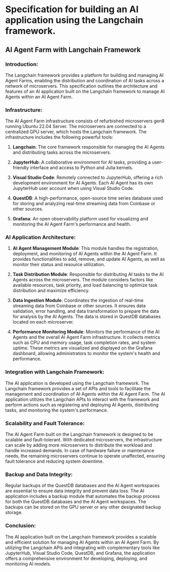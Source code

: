 # Specification for building an AI application using the Langchain framework.

## AI Agent Farm with Langchain Framework

### Introduction:
The Langchain framework provides a platform for building and managing AI Agent Farms, enabling the distribution and coordination of AI tasks across a network of microservers. This specification outlines the architecture and features of an AI application built on the Langchain framework to manage AI Agents within an AI Agent Farm.

### Infrastructure:

The AI Agent Farm infrastructure consists of refurbished microservers gen8 running Ubuntu 22.04 Server. The microservers are connected to a centralized GPU server, which hosts the Langchain framework. The infrastructure includes the following powerful tools:

1. **Langchain**: The core framework responsible for managing the AI Agents and distributing tasks across the microservers.

2. **JupyterHub**: A collaborative environment for AI tasks, providing a user-friendly interface and access to Python and Julia kernels.

3. **Visual Studio Code**: Remotely connected to JupyterHub, offering a rich development environment for AI Agents. Each AI Agent has its own JupyterHub user account when using Visual Studio Code.

4. **QuestDB**: A high-performance, open-source time series database used for storing and analyzing real-time streaming data from Coinbase or other sources.

5. **Grafana**: An open observability platform used for visualizing and monitoring the AI Agent Farm's performance and health.

### AI Application Architecture:

1. **AI Agent Management Module**: This module handles the registration, deployment, and monitoring of AI Agents within the AI Agent Farm. It provides functionalities to add, remove, and update AI Agents, as well as monitor their status and resource utilization.

2. **Task Distribution Module**: Responsible for distributing AI tasks to the AI Agents across the microservers. The module considers factors like available resources, task priority, and load balancing to optimize task distribution and maximize efficiency.

3. **Data Ingestion Module**: Coordinates the ingestion of real-time streaming data from Coinbase or other sources. It ensures data validation, error handling, and data transformation to prepare the data for analysis by the AI Agents. The data is stored in QuestDB databases located on each microserver.

4. **Performance Monitoring Module**: Monitors the performance of the AI Agents and the overall AI Agent Farm infrastructure. It collects metrics such as CPU and memory usage, task completion rates, and system uptime. These metrics are visualized and displayed on the Grafana dashboard, allowing administrators to monitor the system's health and performance.

### Integration with Langchain Framework:

The AI application is developed using the Langchain framework. The Langchain framework provides a set of APIs and tools to facilitate the management and coordination of AI Agents within the AI Agent Farm. The AI application utilizes the Langchain APIs to interact with the framework and perform actions such as registering and deploying AI Agents, distributing tasks, and monitoring the system's performance.

### Scalability and Fault Tolerance:

The AI Agent Farm built on the Langchain framework is designed to be scalable and fault-tolerant. With dedicated microservers, the infrastructure can scale by adding more microservers to distribute the workload and handle increased demands. In case of hardware failure or maintenance needs, the remaining microservers continue to operate unaffected, ensuring fault tolerance and reducing system downtime.

### Backup and Data Integrity:

Regular backups of the QuestDB databases and the AI Agent workspaces are essential to ensure data integrity and prevent data loss. The AI application includes a backup module that automates the backup process for both the QuestDB databases and the AI Agent workspaces. The backups can be stored on the GPU server or any other designated backup storage.

### Conclusion:

The AI application built on the Langchain framework provides a scalable and efficient solution for managing AI Agents within an AI Agent Farm. By utilizing the Langchain APIs and integrating with complementary tools like JupyterHub, Visual Studio Code, QuestDB, and Grafana, the application offers a comprehensive environment for developing, deploying, and monitoring AI models.